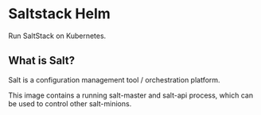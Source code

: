 # Saltstack Helm

Run SaltStack on Kubernetes.

## What is Salt?

Salt is a configuration management tool / orchestration platform.

This image contains a running salt-master and salt-api process, which can be used to control other salt-minions.
